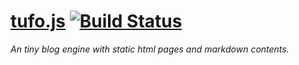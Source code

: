 # [tufo.js](http://tofujs.org) [![Build Status](https://secure.travis-ci.org/ganglio/tofu.js.png)](http://travis-ci.org/ganglio/tofu.js)

*An tiny blog engine with static html pages and markdown contents.*


